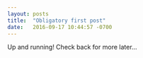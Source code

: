```yaml
---
layout: posts
title:  "Obligatory first post"
date:   2016-09-17 10:44:57 -0700
---
```

Up and running! Check back for more later...